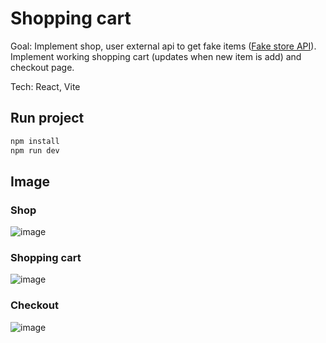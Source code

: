 # Shopping cart

Goal: Implement shop, user external api to get fake items ([Fake store API](https://fakestoreapi.com/)). Implement working shopping cart (updates when new item is add) and checkout page.
  
Tech: React, Vite

## Run project
```bash
npm install
npm run dev
```

## Image
### Shop
![image](https://github.com/user-attachments/assets/aba4b326-6f1b-40b3-bc2d-c887226084c7)

### Shopping cart
![image](https://github.com/user-attachments/assets/e8669907-01e5-443b-80da-adefb9c442b8)

### Checkout
![image](https://github.com/user-attachments/assets/826ec582-42d9-4888-b169-6018a196ea46)
